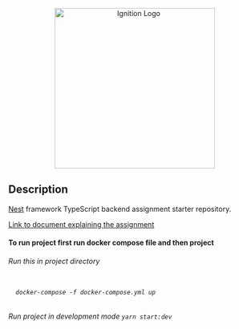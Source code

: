 <p align="center">
  <a href="https://haveignition.com/" target="blank"><img src="https://i.imgur.com/PJ85ypA.png" width="320" alt="Ignition Logo" /></a>
</p>

## Description

[Nest](https://github.com/nestjs/nest) framework TypeScript backend assignment starter repository.

[Link to document explaining the assignment](https://www.notion.so/Ignition-Backend-Assignment-7538bcf1ebae46a99c79c8cd6e65b583)

<h4>To run project first run docker compose file and then project</h4>
<h6>Run this in project directory<h6/>
<code>
  docker-compose -f docker-compose.yml up 
</code>
<h6>
 Run project in development mode
  <code>yarn start:dev</code>
</h6>
